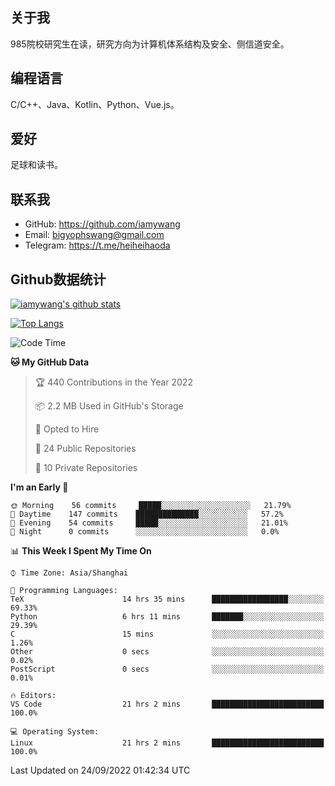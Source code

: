 ## 关于我

985院校研究生在读，研究方向为计算机体系结构及安全、侧信道安全。

## 编程语言

C/C++、Java、Kotlin、Python、Vue.js。

## 爱好

足球和读书。

## 联系我

- GitHub: https://github.com/iamywang
- Email: bigyophswang@gmail.com
- Telegram: https://t.me/heiheihaoda

## Github数据统计

[![iamywang's github stats](https://github-readme-stats.vercel.app/api?username=iamywang&count_private=true&show_icons=true)]()

[![Top Langs](https://github-readme-stats.vercel.app/api/top-langs/?username=iamywang&layout=compact)]()

<!--START_SECTION:waka-->
![Code Time](http://img.shields.io/badge/Code%20Time-576%20hrs%204%20mins-blue)

**🐱 My GitHub Data** 

> 🏆 440 Contributions in the Year 2022
 > 
> 📦 2.2 MB Used in GitHub's Storage 
 > 
> 💼 Opted to Hire
 > 
> 📜 24 Public Repositories 
 > 
> 🔑 10 Private Repositories  
 > 
**I'm an Early 🐤** 

```text
🌞 Morning    56 commits     █████░░░░░░░░░░░░░░░░░░░░   21.79% 
🌆 Daytime    147 commits    ██████████████░░░░░░░░░░░   57.2% 
🌃 Evening    54 commits     █████░░░░░░░░░░░░░░░░░░░░   21.01% 
🌙 Night      0 commits      ░░░░░░░░░░░░░░░░░░░░░░░░░   0.0%

```


📊 **This Week I Spent My Time On** 

```text
⌚︎ Time Zone: Asia/Shanghai

💬 Programming Languages: 
TeX                      14 hrs 35 mins      █████████████████░░░░░░░░   69.33% 
Python                   6 hrs 11 mins       ███████░░░░░░░░░░░░░░░░░░   29.39% 
C                        15 mins             ░░░░░░░░░░░░░░░░░░░░░░░░░   1.26% 
Other                    0 secs              ░░░░░░░░░░░░░░░░░░░░░░░░░   0.02% 
PostScript               0 secs              ░░░░░░░░░░░░░░░░░░░░░░░░░   0.01%

🔥 Editors: 
VS Code                  21 hrs 2 mins       █████████████████████████   100.0%

💻 Operating System: 
Linux                    21 hrs 2 mins       █████████████████████████   100.0%

```


 Last Updated on 24/09/2022 01:42:34 UTC
<!--END_SECTION:waka-->
